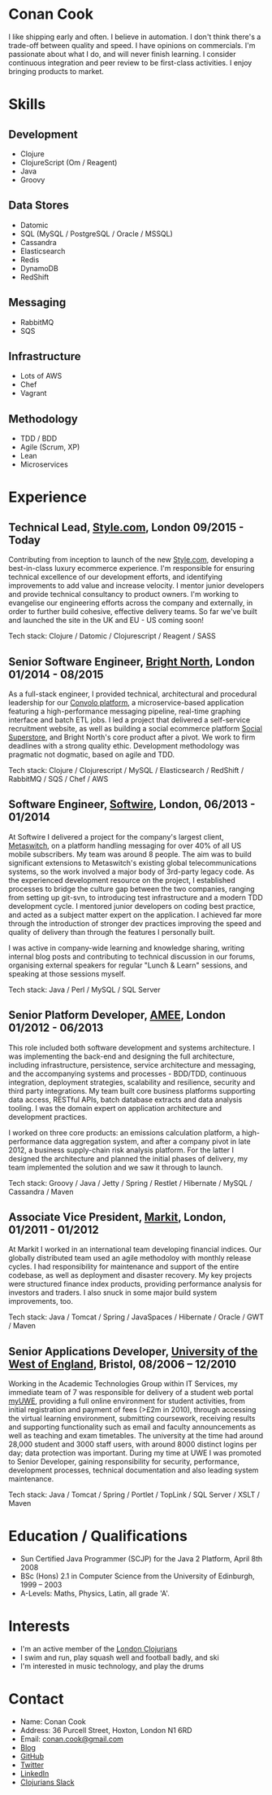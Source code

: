 Conan Cook
==========
I like shipping early and often.  I believe in automation.  I don't think there's a trade-off between quality and speed.  I have opinions on commercials.  I'm passionate about what I do, and will never finish learning.  I consider continuous integration and peer review to be first-class activities.  I enjoy bringing products to market.
 
Skills
======

Development
-----------
+ Clojure
+ ClojureScript (Om / Reagent)
+ Java 
+ Groovy

Data Stores
-----------
+ Datomic
+ SQL (MySQL / PostgreSQL / Oracle / MSSQL)
+ Cassandra
+ Elasticsearch
+ Redis
+ DynamoDB
+ RedShift

Messaging
---------
+ RabbitMQ
+ SQS

Infrastructure
--------------
+ Lots of AWS
+ Chef
+ Vagrant

Methodology
-----------
+ TDD / BDD
+ Agile (Scrum, XP)
+ Lean
+ Microservices

Experience
==========

Technical Lead, [Style.com](https://www.style.com), London 09/2015 - Today
----------------------

Contributing from inception to launch of the new [Style.com](https://www.style.com), developing a best-in-class luxury ecommerce experience.  I'm responsible for ensuring technical excellence of our development efforts, and identifying improvements to add value and increase velocity.  I mentor junior developers and provide technical consultancy to product owners.  I'm working to evangelise our engineering efforts across the company and externally, in order to further build cohesive, effective delivery teams.  So far we've built and launched the site in the UK and EU - US coming soon!

Tech stack: Clojure / Datomic / Clojurescript / Reagent / SASS


Senior Software Engineer, [Bright North](http://www.brightnorth.co.uk/), London 01/2014 - 08/2015
-------------------------------------------------------------------------------------------------

As a full-stack engineer, I provided technical, architectural and procedural leadership for our [Convolo platform](http://www.brightnorth.co.uk/platform.html), a microservice-based application featuring a high-performance messaging pipeline, real-time graphing interface and batch ETL jobs.  I led a project that delivered a self-service recruitment website, as well as building a social ecommerce platform [Social Superstore](http://socialsuperstore.com/), and Bright North's core product after a pivot. We work to firm deadlines with a strong quality ethic.  Development methodology was pragmatic not dogmatic, based on agile and TDD. 

Tech stack: Clojure / Clojurescript / MySQL / Elasticsearch / RedShift / RabbitMQ / SQS / Chef / AWS

Software Engineer, [Softwire](http://www.softwire.com), London, 06/2013 - 01/2014
---------------------------------------------------------------------------------

At Softwire I delivered a project for the company's largest client, [Metaswitch](http://www.metaswitch.com/), on a platform handling messaging for over 40% of all US mobile subscribers.  My team was around 8 people. The aim was to build significant extensions to Metaswitch's existing global telecommunications systems, so the work involved a major body of 3rd-party legacy code.  As the experienced development resource on the project, I established processes to bridge the culture gap between the two companies, ranging from setting up git-svn, to introducing test infrastructure and a modern TDD development cycle.  I mentored junior developers on coding best practice, and acted as a subject matter expert on the application.  I achieved far more through the introduction of stronger dev practices improving the speed and quality of delivery than through the features I personally built.

I was active in company-wide learning and knowledge sharing, writing internal blog posts and contributing to technical discussion in our forums, organising external speakers for regular "Lunch & Learn" sessions, and speaking at those sessions myself.

Tech stack: Java / Perl / MySQL / SQL Server  

Senior Platform Developer, [AMEE](http://www.amee.com), London 01/2012 - 06/2013
---------------------------------------------------------------------------------------

This role included both software development and systems architecture.  I was implementing the back-end and designing the full architecture, including infrastructure, persistence, service architecture and messaging, and the accompanying systems and processes - BDD/TDD, continuous integration, deployment strategies, scalability and resilience, security and third party integrations.  My team built core business platforms supporting data access, RESTful APIs, batch database extracts and data analysis tooling.  I was the domain expert on application architecture and development practices.

I worked on three core products: an emissions calculation platform, a high-performance data aggregation system, and after a company pivot in late 2012, a business supply-chain risk analysis platform. For the latter I designed the architecture and planned the initial phases of delivery, my team implemented the solution and we saw it through to launch.

Tech stack: Groovy / Java / Jetty / Spring / Restlet / Hibernate / MySQL / Cassandra / Maven

Associate Vice President, [Markit](http://www.markit.com), London, 01/2011 - 01/2012
-----------------------------------------------------------------------------------------------

At Markit I worked in an international team developing financial indices.  Our globally distributed team used an agile methodoloy with monthly release cycles.  I had responsibility for maintenance and support of the entire codebase, as well as deployment and disaster recovery.  My key projects were structured finance index products, providing performance analysis for investors and traders.  I also snuck in some major build system improvements, too.

Tech stack: Java / Tomcat / Spring / JavaSpaces / Hibernate / Oracle / GWT / Maven
 
Senior Applications Developer, [University of the West of England](http://www.uwe.ac.uk), Bristol, 08/2006 – 12/2010
-----------------------------------------------------------------------------------------------------------------------------

Working in the Academic Technologies Group within IT Services, my immediate team of 7 was responsible for delivery of a student web portal [myUWE](http://my.uwe.ac.uk), providing a full online environment for student activities, from initial registration and payment of fees (>£2m in 2010), through accessing the virtual learning environment, submitting coursework, receiving results and supporting functionality such as email and faculty announcements as well as teaching and exam timetables.  The university at the time had around 28,000 student and 3000 staff users, with around 8000 distinct logins per day; data protection was important.  During my time at UWE I was promoted to Senior Developer, gaining responsibility for security, performance, development processes, technical documentation and also leading system maintenance. 

Tech stack: Java / Tomcat / Spring / Portlet / TopLink / SQL Server / XSLT / Maven

Education / Qualifications
==========================
+ Sun Certified Java Programmer (SCJP) for the Java 2 Platform, April 8th 2008
+ BSc (Hons) 2.1 in Computer Science from the University of Edinburgh, 1999 – 2003
+ A-Levels: Maths, Physics, Latin, all grade 'A'.
 
Interests
=========
+ I'm an active member of the [London Clojurians](http://londonclojurians.org/)
+ I swim and run, play squash well and football badly, and ski
+ I'm interested in music technology, and play the drums

Contact
=======
+ Name: Conan Cook
+ Address: 36 Purcell Street, Hoxton, London N1 6RD
+ Email: [conan.cook@gmail.com](mailto:conan.cook@gmail.com)
+ [Blog](http://conan.is)
+ [GitHub](https://github.com/conan)
+ [Twitter](https://twitter.com/conanistweeting)
+ [LinkedIn](https://uk.linkedin.com/in/conancook)
+ [Clojurians Slack](https://clojurians.slack.com/team/conan)
